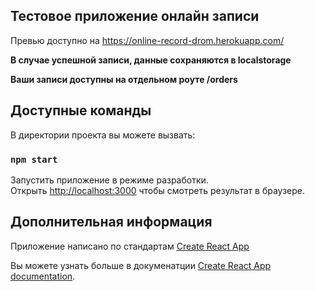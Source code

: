 ## Тестовое приложение онлайн записи

Превью доступно на https://online-record-drom.herokuapp.com/

**В случае успешной записи, данные сохраняются в localstorage**

**Ваши записи доступны на отдельном роуте /orders**

## Доступные команды

В директории проекта вы можете вызвать:

### `npm start`

Запустить приложение в режиме разработки.<br />
Открыть [http://localhost:3000](http://localhost:3000) чтобы смотреть результат в браузере.

## Дополнительная информация

Приложение написано по стандартам [Create React App](https://github.com/facebook/create-react-app) <br />

Вы можете узнать больше в докуменатции [Create React App documentation](https://facebook.github.io/create-react-app/docs/getting-started). <br />
